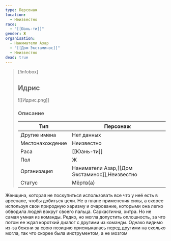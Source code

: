 ```yaml
---
type: Персонаж
location:
  - Неизвестно
race:
  - "[[Юань-ти]]"
gender: Ж
organisation:
  - Наниматели Азар
  - "[[Дом Экстаминос]]"
  - Неизвестно
dead: true
---
```


> [!infobox]
> 
> ## Идрис
> 
> ![[Идрис.png]]
> 
> ### Описание
> 
> | Тип | Персонаж |
> | --- | --- |
> | Другие имена| Нет данных |
> | Местонахождение | Неизвестно |
> | Раса | [[Юань-ти]] |
> | Пол | Ж |
> | Организация | Наниматели Азар,[[Дом Экстаминос]],Неизвестно |
> | Статус | Мёртв(а) |

Женщина, которая не поскупиться использовать все что у неё есть в арсенале, чтобы добиться цели. Не в плане применения силы, а скорее используя свои природную харизму и очарование, которыми она легко обводила людей вокруг своего пальца. Саркастична, хитра. Но не самая умная из команды. Редко, но могла допустить оплошность, за что потом ее ждал короткий диалог с другими из команды. Однако видимо из-за боязни за свою позицию присмыкалась перед другими на сколько могла,  так что скорее была инструментом, а не мозгом